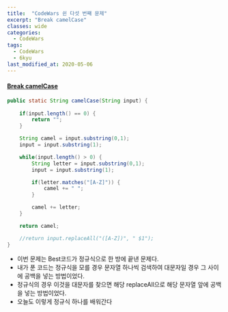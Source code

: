 ```yaml
---
title:  "CodeWars 쉰 다섯 번째 문제"
excerpt: "Break camelCase"
classes: wide
categories:
  - CodeWars
tags:
  - CodeWars
  - 6kyu
last_modified_at: 2020-05-06
---
```


#### [Break camelCase](https://www.codewars.com/kata/5208f99aee097e6552000148)

```java
public static String camelCase(String input) {
		
    if(input.length() == 0) {
        return "";
    }

    String camel = input.substring(0,1);
    input = input.substring(1);

    while(input.length() > 0) {
        String letter = input.substring(0,1);
        input = input.substring(1);

        if(letter.matches("[A-Z]")) {
            camel += " ";
        }

        camel += letter;
    }

    return camel;

    //return input.replaceAll("([A-Z])", " $1");
}
```

* 이번 문제는 Best코드가 정규식으로 한 방에 끝낸 문제다.
* 내가 푼 코드는 정규식을 모를 경우 문자열 하나씩 검색하여 대문자일 경우 그 사이에 공백을 넣는 방법이었다.
* 정규식의 경우 이것을 대문자를 찾으면 해당 replaceAll으로 해당 문자열 앞에 공백을 넣는 방법이었다.
* 오늘도 이렇게 정규식 하나를 배워간다
